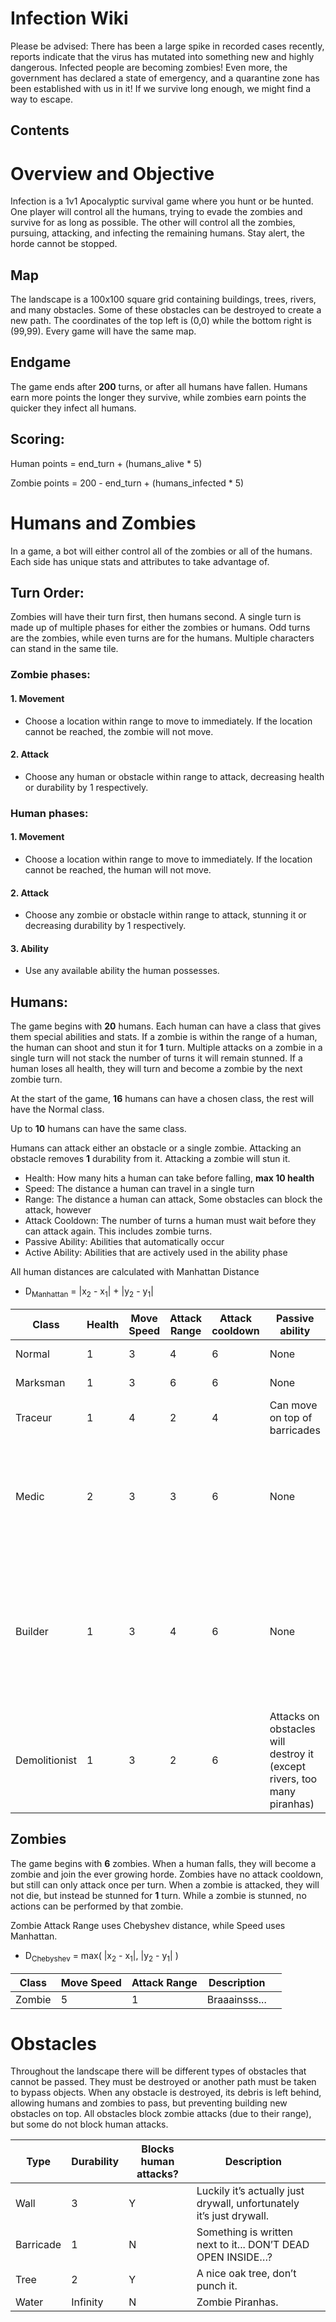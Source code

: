 # Infection Wiki
Please be advised: There has been a large spike in recorded cases recently, reports indicate that the virus has mutated into something new and highly dangerous. Infected people are becoming zombies! Even more, the government has declared a state of emergency, and a quarantine zone has been established with us in it! If we survive long enough, we might find a way to escape.

## Contents


# Overview and Objective
Infection is a 1v1 Apocalyptic survival game where you hunt or be hunted. One player will control all the humans, trying to evade the zombies and survive for as long as possible. The other will control all the zombies, pursuing, attacking, and infecting the remaining humans. Stay alert, the horde cannot be stopped.

## Map
The landscape is a 100x100 square grid containing buildings, trees, rivers, and many obstacles. Some of these obstacles can be destroyed to create a new path. The coordinates of the top left is (0,0) while the bottom right is (99,99). Every game will have the same map.

## Endgame
The game ends after **200** turns, or after all humans have fallen. Humans earn more points the longer they survive, while zombies earn points the quicker they infect all humans.

## Scoring:
Human points = end_turn + (humans_alive * 5)

Zombie points = 200 - end_turn + (humans_infected * 5)

# Humans and Zombies
In a game, a bot will either control all of the zombies or all of the humans. Each side has unique stats and attributes to take advantage of. 
## Turn Order:
Zombies will have their turn first, then humans second. A single turn is made up of multiple phases for either the zombies or humans. Odd turns are the zombies, while even turns are for the humans. Multiple characters can stand in the same tile.

### Zombie phases:

#### 1. Movement
- Choose a location within range to move to immediately. If the location cannot be reached, the zombie will not move.
#### 2. Attack
- Choose any human or obstacle within range to attack, decreasing health or durability by 1 respectively.

### Human phases:
#### 1. Movement
- Choose a location within range to move to immediately. If the location cannot be reached, the human will not move.
#### 2. Attack
- Choose any zombie or obstacle within range to attack, stunning it or decreasing durability by 1 respectively.
#### 3. Ability
- Use any available ability the human possesses.


## Humans:
The game begins with **20** humans. Each human can have a class that gives them special abilities and stats. If a zombie is within the range of a human, the human can shoot and stun it for **1** turn. Multiple attacks on a zombie in a single turn will not stack the number of turns it will remain stunned.
If a human loses all health, they will turn and become a zombie by the next zombie turn.

At the start of the game, **16** humans can have a chosen class, the rest will have the Normal class.

Up to **10** humans can have the same class.

Humans can attack either an obstacle or a single zombie. Attacking an obstacle removes **1** durability from it. Attacking a zombie will stun it.

- Health: How many hits a human can take before falling, **max 10 health**
- Speed: The distance a human can travel in a single turn
- Range: The distance a human can attack, Some obstacles can block the attack, however
- Attack Cooldown: The number of turns a human must wait before they can attack again. This includes zombie turns.
- Passive Ability: Abilities that automatically occur
- Active Ability: Abilities that are actively used in the ability phase
  
All human distances are calculated with Manhattan Distance
- D<sub>Manhattan</sub> = |x<sub>2</sub> - x<sub>1</sub>| + |y<sub>2</sub> - y<sub>1</sub>|

|  Class  | Health | Move Speed |Attack Range|Attack cooldown|Passive ability|Active Abilty|Description| |
|--------|--------|--------|-------|-------|-------|-------|-------|-------|
|Normal|1|3|4|6|None|None|Description here| |
|Marksman|1|3|6|6|None|None|Description here| |
|Traceur|1|4|2|4|Can move on top of barricades|None|Description here| |
|Medic|2|3|3|6|None|Give another human within attack range +1 health. Cooldown 6 turns|D| |
|Builder|1|3|4|6|None|Place a barricade within attack range, cannot place on top of a human or zombie. Cooldown 6 turns|d| |
|Demolitionist|1|3|2|6|Attacks on obstacles will destroy it (except rivers, too many piranhas)|None|D| |


## Zombies
The game begins with **6** zombies. When a human falls, they will become a zombie and join the ever growing horde.
Zombies have no attack cooldown, but still can only attack once per turn.
When a zombie is attacked, they will not die, but instead be stunned for **1** turn. While a zombie is stunned, no actions can be performed by that zombie.

Zombie Attack Range uses Chebyshev distance, while Speed uses Manhattan.
- D<sub>Chebyshev</sub> = max( |x<sub>2</sub> - x<sub>1</sub>|, |y<sub>2</sub> - y<sub>1</sub>| )

| Class | Move Speed | Attack Range | Description | |
|------|------|------|------|------|
|Zombie|5|1| Braaainsss...| |


# Obstacles
Throughout the landscape there will be different types of obstacles that cannot be passed. They must be destroyed or another path must be taken to bypass objects. When any obstacle is destroyed, its debris is left behind, allowing humans and zombies to pass, but preventing building new obstacles on top. All obstacles block zombie attacks (due to their range), but some do not block human attacks. 

| Type | Durability| Blocks human attacks? | Description | |
|------|------|------|------|------|
|Wall|3|Y|Luckily it’s actually just drywall, unfortunately it’s just drywall.| |
|Barricade|1|N|Something is written next to it... DON’T DEAD OPEN INSIDE…?| |
|Tree|2|Y|A nice oak tree, don’t punch it.| |
|Water|Infinity|N| Zombie Piranhas. | |






